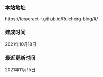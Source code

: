 <h3>本站地址</h3> https://tesseract-r.github.io/Ruicheng-blog/#/

<h3>建成时间</h3> ‎2021‎年‎10‎月‎18‎日

<h3>最近更新时间</h3> ‎2021‎年‎11‎月‎15‎日

